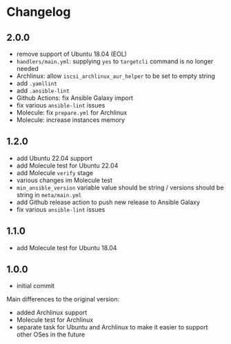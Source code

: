 # Changelog

## 2.0.0

- remove support of Ubuntu 18.04 (EOL)
- `handlers/main.yml`: supplying `yes` to `targetcli` command is no longer needed
- Archlinux: allow `iscsi_archlinux_aur_helper` to be set to empty string
- add `.yamllint`
- add `.ansible-lint`
- Github Actions: fix Ansible Galaxy import
- fix various `ansible-lint` issues
- Molecule: fix `prepare.yml` for Archlinux
- Molecule: increase instances memory

## 1.2.0

- add Ubuntu 22.04 support
- add Molecule test for Ubuntu 22.04
- add Molecule `verify` stage
- various changes im Molecule test
- `min_ansible_version` variable value should be string / versions should be string in `meta/main.yml`
- add Github release action to push new release to Ansible Galaxy
- fix various `ansible-lint` issues

## 1.1.0

- add Molecule test for Ubuntu 18.04

## 1.0.0

- initial commit

Main differences to the original version:

- added Archlinux support
- Molecule test for Archlinux
- separate task for Ubuntu and Archlinux to make it easier to support other OSes in the future
